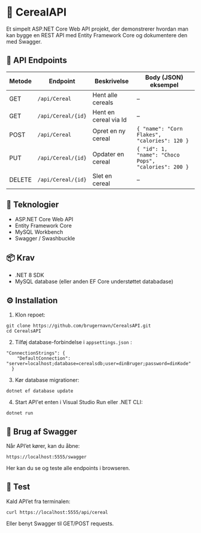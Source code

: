 # 🌾 CerealAPI

Et simpelt ASP.NET Core Web API projekt, der demonstrerer hvordan man kan bygge en REST API med Entity Framework Core og dokumentere den med Swagger.

## 📡 API Endpoints
| Metode | Endpoint            | Beskrivelse           | Body (JSON) eksempel                                 |
| ------ | ------------------- | --------------------- | ---------------------------------------------------- |
| GET    | `/api/Cereal`      | Hent alle cereals     | –                                                    |
| GET    | `/api/Cereal/{id}` | Hent en cereal via Id | –                                                    |
| POST   | `/api/Cereal`      | Opret en ny cereal    | `{ "name": "Corn Flakes", "calories": 120 }`         |
| PUT    | `/api/Cereal/{id}` | Opdater en cereal     | `{ "id": 1, "name": "Choco Pops", "calories": 200 }` |
| DELETE | `/api/Cereal/{id}` | Slet en cereal        | –                                                    |

## 🚀 Teknologier

- ASP.NET Core Web API
- Entity Framework Core
- MySQL Workbench
- Swagger / Swashbuckle

## 📦 Krav
- .NET 8 SDK
- MySQL database (eller anden EF Core understøttet databadase)

## ⚙️ Installation

1. Klon repoet:
```
git clone https://github.com/brugernavn/CerealsAPI.git
cd CerealsAPI
```
2. Tilføj database-forbindelse i ```appsettings.json``` :
```
"ConnectionStrings": {
    "DefaultConnection": "server=localhost;database=cerealsdb;user=dinBruger;password=dinKode"
  }
```
3. Kør database migrationer:
```
dotnet ef database update
```
4. Start API'et enten i Visual Studio Run eller .NET CLI:
```
dotnet run
```
## 📖 Brug af Swagger

Når API’et kører, kan du åbne:
```
https://localhost:5555/swagger
```
Her kan du se og teste alle endpoints i browseren.

## 🧪 Test

Kald API’et fra terminalen:
```
curl https://localhost:5555/api/cereal
```
Eller benyt Swagger til GET/POST requests.

